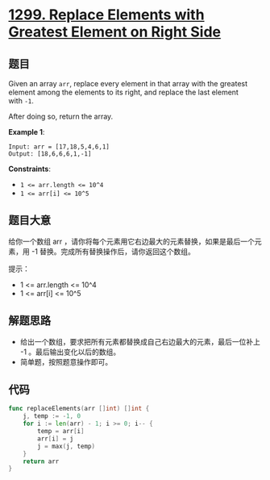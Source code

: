 # [1299. Replace Elements with Greatest Element on Right Side](https://leetcode.com/problems/replace-elements-with-greatest-element-on-right-side/)



## 题目

Given an array `arr`, replace every element in that array with the greatest element among the elements to its right, and replace the last element with `-1`.

After doing so, return the array.

**Example 1**:

```
Input: arr = [17,18,5,4,6,1]
Output: [18,6,6,6,1,-1]
```

**Constraints**:

- `1 <= arr.length <= 10^4`
- `1 <= arr[i] <= 10^5`


## 题目大意

给你一个数组 arr ，请你将每个元素用它右边最大的元素替换，如果是最后一个元素，用 -1 替换。完成所有替换操作后，请你返回这个数组。

提示：

- 1 <= arr.length <= 10^4
- 1 <= arr[i] <= 10^5


## 解题思路

- 给出一个数组，要求把所有元素都替换成自己右边最大的元素，最后一位补上 -1 。最后输出变化以后的数组。
- 简单题，按照题意操作即可。

## 代码

```go
func replaceElements(arr []int) []int {
    j, temp := -1, 0
    for i := len(arr) - 1; i >= 0; i-- {
        temp = arr[i]
        arr[i] = j
        j = max(j, temp)
    }
    return arr
}
```